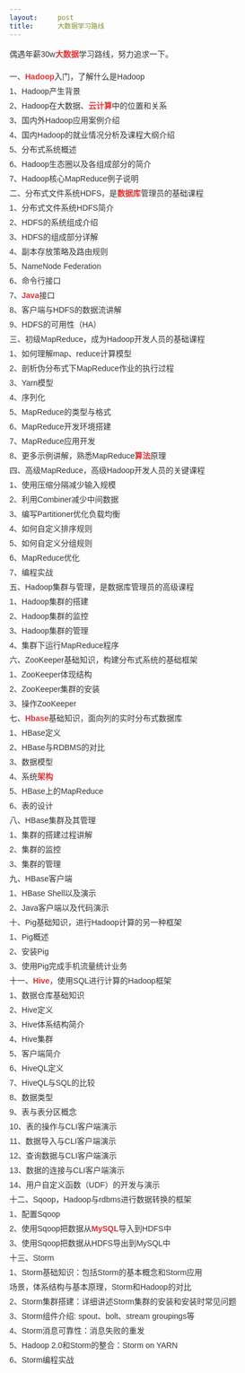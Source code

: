 ```yaml
---
layout:     post
title:      大数据学习路线
---
```

<div id="article_content" class="article_content clearfix csdn-tracking-statistics" data-pid="blog" data-mod="popu_307" data-dsm="post">
								            <link rel="stylesheet" href="https://csdnimg.cn/release/phoenix/template/css/ck_htmledit_views-f76675cdea.css">
						<div class="htmledit_views" id="content_views">
                
<p style="color:rgb(51,51,51);font-family:Arial;font-size:14px;line-height:26px;">
偶遇年薪30w<a href="http://lib.csdn.net/base/spark" rel="nofollow" class="replace_word" title="Apache Spark知识库" style="color:rgb(223,52,52);text-decoration:none;font-weight:bold;">大数据</a>学习路线，努力追求一下。</p>
<p style="color:rgb(51,51,51);font-family:Arial;font-size:14px;line-height:26px;">
一、<a href="http://lib.csdn.net/base/hadoop" rel="nofollow" class="replace_word" title="Hadoop知识库" style="color:rgb(223,52,52);text-decoration:none;font-weight:bold;">Hadoop</a>入门，了解什么是Hadoop<br>
1、Hadoop产生背景<br>
2、Hadoop在大数据、<a href="http://lib.csdn.net/base/docker" rel="nofollow" class="replace_word" title="Docker知识库" style="color:rgb(223,52,52);text-decoration:none;font-weight:bold;">云计算</a>中的位置和关系<br>
3、国内外Hadoop应用案例介绍<br>
4、国内Hadoop的就业情况分析及课程大纲介绍<br>
5、分布式系统概述<br>
6、Hadoop生态圈以及各组成部分的简介<br>
7、Hadoop核心MapReduce例子说明<br>
二、分布式文件系统HDFS，是<a href="http://lib.csdn.net/base/mysql" rel="nofollow" class="replace_word" title="MySQL知识库" style="color:rgb(223,52,52);text-decoration:none;font-weight:bold;">数据库</a>管理员的基础课程<br>
1、分布式文件系统HDFS简介<br>
2、HDFS的系统组成介绍<br>
3、HDFS的组成部分详解<br>
4、副本存放策略及路由规则<br>
5、NameNode Federation<br>
6、命令行接口<br>
7、<a href="http://lib.csdn.net/base/javaee" rel="nofollow" class="replace_word" title="Java EE知识库" style="color:rgb(223,52,52);text-decoration:none;font-weight:bold;">Java</a>接口<br>
8、客户端与HDFS的数据流讲解<br>
9、HDFS的可用性（HA）<br>
三、初级MapReduce，成为Hadoop开发人员的基础课程<span> </span><br>
1、如何理解map、reduce计算模型<br>
2、剖析伪分布式下MapReduce作业的执行过程<br>
3、Yarn模型<br>
4、序列化<br>
5、MapReduce的类型与格式<br>
6、MapReduce开发环境搭建<br>
7、MapReduce应用开发<br>
8、更多示例讲解，熟悉MapReduce<a href="http://lib.csdn.net/base/datastructure" rel="nofollow" class="replace_word" title="算法与数据结构知识库" style="color:rgb(223,52,52);text-decoration:none;font-weight:bold;">算法</a>原理<br>
四、高级MapReduce，高级Hadoop开发人员的关键课程<br>
1、使用压缩分隔减少输入规模<br>
2、利用Combiner减少中间数据<br>
3、编写Partitioner优化负载均衡<br>
4、如何自定义排序规则<br>
5、如何自定义分组规则<br>
6、MapReduce优化<br>
7、编程实战<br>
五、Hadoop集群与管理，是数据库管理员的高级课程<span> </span><br>
1、Hadoop集群的搭建<br>
2、Hadoop集群的监控<br>
3、Hadoop集群的管理<br>
4、集群下运行MapReduce程序<br>
六、ZooKeeper基础知识，构建分布式系统的基础框架<br>
1、ZooKeeper体现结构<br>
2、ZooKeeper集群的安装<br>
3、操作ZooKeeper<br>
七、<a href="http://lib.csdn.net/base/hbase" rel="nofollow" class="replace_word" title="Hbase知识库" style="color:rgb(223,52,52);text-decoration:none;font-weight:bold;">Hbase</a>基础知识，面向列的实时分布式数据库<span>
</span><br>
1、HBase定义<br>
2、HBase与RDBMS的对比<br>
3、数据模型<br>
4、系统<a href="http://lib.csdn.net/base/architecture" rel="nofollow" class="replace_word" title="大型网站架构知识库" style="color:rgb(223,52,52);text-decoration:none;font-weight:bold;">架构</a><br>
5、HBase上的MapReduce<br>
6、表的设计<br>
八、HBase集群及其管理<br>
1、集群的搭建过程讲解<br>
2、集群的监控<br>
3、集群的管理<br>
九、HBase客户端<span> </span><br>
1、HBase Shell以及演示<br>
2、Java客户端以及代码演示<br>
十、Pig基础知识，进行Hadoop计算的另一种框架<br>
1、Pig概述<br>
2、安装Pig<br>
3、使用Pig完成手机流量统计业务<br>
十一、<a href="http://lib.csdn.net/base/hive" rel="nofollow" class="replace_word" title="Hive知识库" style="color:rgb(223,52,52);text-decoration:none;font-weight:bold;">Hive</a>，使用SQL进行计算的Hadoop框架<br>
1、数据仓库基础知识<br>
2、Hive定义<br>
3、Hive体系结构简介<br>
4、Hive集群<br>
5、客户端简介<br>
6、HiveQL定义<br>
7、HiveQL与SQL的比较<br>
8、数据类型<br>
9、表与表分区概念<br>
10、表的操作与CLI客户端演示<br>
11、数据导入与CLI客户端演示<br>
12、查询数据与CLI客户端演示<br>
13、数据的连接与CLI客户端演示<br>
14、用户自定义函数（UDF）的开发与演示<br>
十二、Sqoop，Hadoop与rdbms进行数据转换的框架<br>
1、配置Sqoop<br>
2、使用Sqoop把数据从<a href="http://lib.csdn.net/base/mysql" rel="nofollow" class="replace_word" title="MySQL知识库" style="color:rgb(223,52,52);text-decoration:none;font-weight:bold;">MySQL</a>导入到HDFS中<br>
3、使用Sqoop把数据从HDFS导出到MySQL中<br>
十三、Storm<br>
1、Storm基础知识：包括Storm的基本概念和Storm应用<br>
场景，体系结构与基本原理，Storm和Hadoop的对比<br>
2、Storm集群搭建：详细讲述Storm集群的安装和安装时常见问题<br>
3、Storm组件介绍: spout、bolt、stream groupings等<br>
4、Storm消息可靠性：消息失败的重发<br>
5、Hadoop 2.0和Storm的整合：Storm on YARN<br>
6、Storm编程实战</p>
            </div>
                </div>
